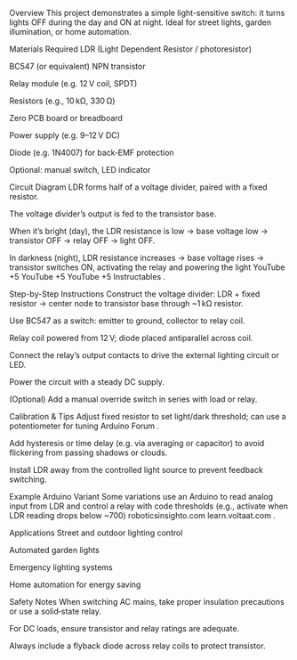 Overview
This project demonstrates a simple light-sensitive switch: it turns lights OFF during the day and ON at night. Ideal for street lights, garden illumination, or home automation.

Materials Required
LDR (Light Dependent Resistor / photoresistor)

BC547 (or equivalent) NPN transistor

Relay module (e.g. 12 V coil, SPDT)

Resistors (e.g., 10 kΩ, 330 Ω)

Zero PCB board or breadboard

Power supply (e.g. 9–12 V DC)

Diode (e.g. 1N4007) for back‑EMF protection

Optional: manual switch, LED indicator

Circuit Diagram
LDR forms half of a voltage divider, paired with a fixed resistor.

The voltage divider’s output is fed to the transistor base.

When it’s bright (day), the LDR resistance is low → base voltage low → transistor OFF → relay OFF → light OFF.

In darkness (night), LDR resistance increases → base voltage rises → transistor switches ON, activating the relay and powering the light 
YouTube
+5
YouTube
+5
YouTube
+5
Instructables
.

Step-by-Step Instructions
Construct the voltage divider: LDR + fixed resistor → center node to transistor base through ~1 kΩ resistor.

Use BC547 as a switch: emitter to ground, collector to relay coil.

Relay coil powered from 12 V; diode placed antiparallel across coil.

Connect the relay’s output contacts to drive the external lighting circuit or LED.

Power the circuit with a steady DC supply.

(Optional) Add a manual override switch in series with load or relay.

Calibration & Tips
Adjust fixed resistor to set light/dark threshold; can use a potentiometer for tuning 
Arduino Forum
.

Add hysteresis or time delay (e.g. via averaging or capacitor) to avoid flickering from passing shadows or clouds.

Install LDR away from the controlled light source to prevent feedback switching.

Example Arduino Variant
Some variations use an Arduino to read analog input from LDR and control a relay with code thresholds (e.g., activate when LDR reading drops below ~700) 
roboticsinsighto.com
learn.voltaat.com
.

Applications
Street and outdoor lighting control

Automated garden lights

Emergency lighting systems

Home automation for energy saving

Safety Notes
When switching AC mains, take proper insulation precautions or use a solid‑state relay.

For DC loads, ensure transistor and relay ratings are adequate.

Always include a flyback diode across relay coils to protect transistor.
